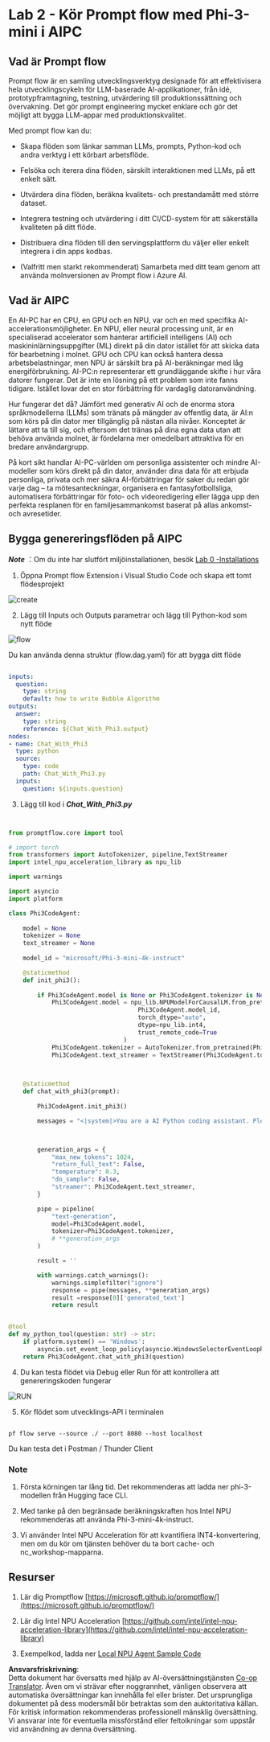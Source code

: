 <!--
CO_OP_TRANSLATOR_METADATA:
{
  "original_hash": "bc29f7fe7fc16bed6932733eac8c81b8",
  "translation_date": "2025-05-09T19:23:57+00:00",
  "source_file": "md/02.Application/02.Code/Phi3/VSCodeExt/HOL/AIPC/02.PromptflowWithNPU.md",
  "language_code": "sv"
}
-->
# **Lab 2 - Kör Prompt flow med Phi-3-mini i AIPC**

## **Vad är Prompt flow**

Prompt flow är en samling utvecklingsverktyg designade för att effektivisera hela utvecklingscykeln för LLM-baserade AI-applikationer, från idé, prototypframtagning, testning, utvärdering till produktionssättning och övervakning. Det gör prompt engineering mycket enklare och gör det möjligt att bygga LLM-appar med produktionskvalitet.

Med prompt flow kan du:

- Skapa flöden som länkar samman LLMs, prompts, Python-kod och andra verktyg i ett körbart arbetsflöde.

- Felsöka och iterera dina flöden, särskilt interaktionen med LLMs, på ett enkelt sätt.

- Utvärdera dina flöden, beräkna kvalitets- och prestandamått med större dataset.

- Integrera testning och utvärdering i ditt CI/CD-system för att säkerställa kvaliteten på ditt flöde.

- Distribuera dina flöden till den servingsplattform du väljer eller enkelt integrera i din apps kodbas.

- (Valfritt men starkt rekommenderat) Samarbeta med ditt team genom att använda molnversionen av Prompt flow i Azure AI.

## **Vad är AIPC**

En AI-PC har en CPU, en GPU och en NPU, var och en med specifika AI-accelerationsmöjligheter. En NPU, eller neural processing unit, är en specialiserad accelerator som hanterar artificiell intelligens (AI) och maskininlärningsuppgifter (ML) direkt på din dator istället för att skicka data för bearbetning i molnet. GPU och CPU kan också hantera dessa arbetsbelastningar, men NPU är särskilt bra på AI-beräkningar med låg energiförbrukning. AI-PC:n representerar ett grundläggande skifte i hur våra datorer fungerar. Det är inte en lösning på ett problem som inte fanns tidigare. Istället lovar det en stor förbättring för vardaglig datoranvändning.

Hur fungerar det då? Jämfört med generativ AI och de enorma stora språkmodellerna (LLMs) som tränats på mängder av offentlig data, är AI:n som körs på din dator mer tillgänglig på nästan alla nivåer. Konceptet är lättare att ta till sig, och eftersom det tränas på dina egna data utan att behöva använda molnet, är fördelarna mer omedelbart attraktiva för en bredare användargrupp.

På kort sikt handlar AI-PC-världen om personliga assistenter och mindre AI-modeller som körs direkt på din dator, använder dina data för att erbjuda personliga, privata och mer säkra AI-förbättringar för saker du redan gör varje dag – ta mötesanteckningar, organisera en fantasyfotbollsliga, automatisera förbättringar för foto- och videoredigering eller lägga upp den perfekta resplanen för en familjesammankomst baserat på allas ankomst- och avresetider.

## **Bygga genereringsflöden på AIPC**

***Note*** ：Om du inte har slutfört miljöinstallationen, besök [Lab 0 -Installations](./01.Installations.md)

1. Öppna Prompt flow Extension i Visual Studio Code och skapa ett tomt flödesprojekt

![create](../../../../../../../../../translated_images/pf_create.d6172d8277a78a7fa82cd6ff727ed44e037fa78b662f1f62d5963f36d712d229.sv.png)

2. Lägg till Inputs och Outputs parametrar och lägg till Python-kod som nytt flöde

![flow](../../../../../../../../../translated_images/pf_flow.d5646a323fb7f444c0b98b4521057a592325c583e7ba18bc31500bc0415e9ef3.sv.png)

Du kan använda denna struktur (flow.dag.yaml) för att bygga ditt flöde

```yaml

inputs:
  question:
    type: string
    default: how to write Bubble Algorithm
outputs:
  answer:
    type: string
    reference: ${Chat_With_Phi3.output}
nodes:
- name: Chat_With_Phi3
  type: python
  source:
    type: code
    path: Chat_With_Phi3.py
  inputs:
    question: ${inputs.question}


```

3. Lägg till kod i ***Chat_With_Phi3.py***

```python


from promptflow.core import tool

# import torch
from transformers import AutoTokenizer, pipeline,TextStreamer
import intel_npu_acceleration_library as npu_lib

import warnings

import asyncio
import platform

class Phi3CodeAgent:
    
    model = None
    tokenizer = None
    text_streamer = None
    
    model_id = "microsoft/Phi-3-mini-4k-instruct"

    @staticmethod
    def init_phi3():
        
        if Phi3CodeAgent.model is None or Phi3CodeAgent.tokenizer is None or Phi3CodeAgent.text_streamer is None:
            Phi3CodeAgent.model = npu_lib.NPUModelForCausalLM.from_pretrained(
                                    Phi3CodeAgent.model_id,
                                    torch_dtype="auto",
                                    dtype=npu_lib.int4,
                                    trust_remote_code=True
                                )
            Phi3CodeAgent.tokenizer = AutoTokenizer.from_pretrained(Phi3CodeAgent.model_id)
            Phi3CodeAgent.text_streamer = TextStreamer(Phi3CodeAgent.tokenizer, skip_prompt=True)

    

    @staticmethod
    def chat_with_phi3(prompt):
        
        Phi3CodeAgent.init_phi3()

        messages = "<|system|>You are a AI Python coding assistant. Please help me to generate code in Python.The answer only genertated Python code, but any comments and instructions do not need to be generated<|end|><|user|>" + prompt +"<|end|><|assistant|>"



        generation_args = {
            "max_new_tokens": 1024,
            "return_full_text": False,
            "temperature": 0.3,
            "do_sample": False,
            "streamer": Phi3CodeAgent.text_streamer,
        }

        pipe = pipeline(
            "text-generation",
            model=Phi3CodeAgent.model,
            tokenizer=Phi3CodeAgent.tokenizer,
            # **generation_args
        )

        result = ''

        with warnings.catch_warnings():
            warnings.simplefilter("ignore")
            response = pipe(messages, **generation_args)
            result =response[0]['generated_text']
            return result


@tool
def my_python_tool(question: str) -> str:
    if platform.system() == 'Windows':
        asyncio.set_event_loop_policy(asyncio.WindowsSelectorEventLoopPolicy())
    return Phi3CodeAgent.chat_with_phi3(question)


```

4. Du kan testa flödet via Debug eller Run för att kontrollera att genereringskoden fungerar

![RUN](../../../../../../../../../translated_images/pf_run.d918637dc00f61e9bdeec37d4cc9646f77d270ac9203bcce13569f3157202b6e.sv.png)

5. Kör flödet som utvecklings-API i terminalen

```

pf flow serve --source ./ --port 8080 --host localhost   

```

Du kan testa det i Postman / Thunder Client

### **Note**

1. Första körningen tar lång tid. Det rekommenderas att ladda ner phi-3-modellen från Hugging face CLI.

2. Med tanke på den begränsade beräkningskraften hos Intel NPU rekommenderas att använda Phi-3-mini-4k-instruct.

3. Vi använder Intel NPU Acceleration för att kvantifiera INT4-konvertering, men om du kör om tjänsten behöver du ta bort cache- och nc_workshop-mapparna.

## **Resurser**

1. Lär dig Promptflow [https://microsoft.github.io/promptflow/](https://microsoft.github.io/promptflow/)

2. Lär dig Intel NPU Acceleration [https://github.com/intel/intel-npu-acceleration-library](https://github.com/intel/intel-npu-acceleration-library)

3. Exempelkod, ladda ner [Local NPU Agent Sample Code](../../../../../../../../../code/07.Lab/01/AIPC)

**Ansvarsfriskrivning**:  
Detta dokument har översatts med hjälp av AI-översättningstjänsten [Co-op Translator](https://github.com/Azure/co-op-translator). Även om vi strävar efter noggrannhet, vänligen observera att automatiska översättningar kan innehålla fel eller brister. Det ursprungliga dokumentet på dess modersmål bör betraktas som den auktoritativa källan. För kritisk information rekommenderas professionell mänsklig översättning. Vi ansvarar inte för eventuella missförstånd eller feltolkningar som uppstår vid användning av denna översättning.